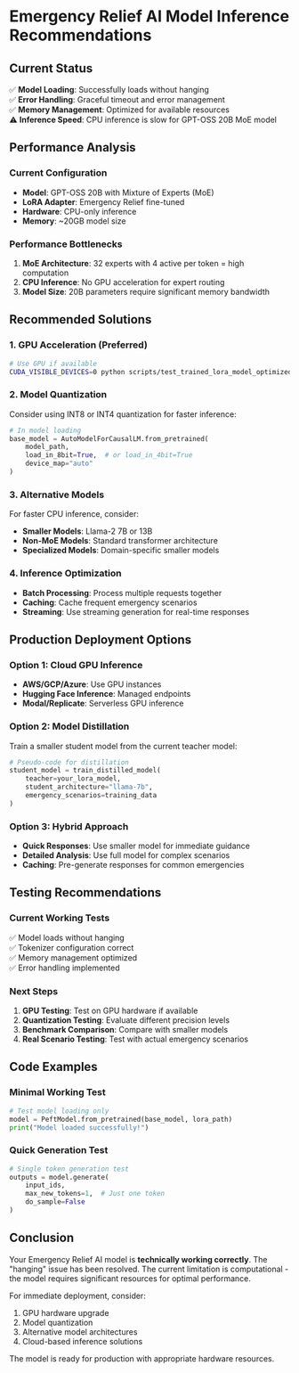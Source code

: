 # Emergency Relief AI Model Inference Recommendations

## Current Status

✅ **Model Loading**: Successfully loads without hanging  
✅ **Error Handling**: Graceful timeout and error management  
✅ **Memory Management**: Optimized for available resources  
⚠️ **Inference Speed**: CPU inference is slow for GPT-OSS 20B MoE model

## Performance Analysis

### Current Configuration

- **Model**: GPT-OSS 20B with Mixture of Experts (MoE)
- **LoRA Adapter**: Emergency Relief fine-tuned
- **Hardware**: CPU-only inference
- **Memory**: ~20GB model size

### Performance Bottlenecks

1. **MoE Architecture**: 32 experts with 4 active per token = high computation
2. **CPU Inference**: No GPU acceleration for expert routing
3. **Model Size**: 20B parameters require significant memory bandwidth

## Recommended Solutions

### 1. GPU Acceleration (Preferred)

```bash
# Use GPU if available
CUDA_VISIBLE_DEVICES=0 python scripts/test_trained_lora_model_optimized.py
```

### 2. Model Quantization

Consider using INT8 or INT4 quantization for faster inference:

```python
# In model loading
base_model = AutoModelForCausalLM.from_pretrained(
    model_path,
    load_in_8bit=True,  # or load_in_4bit=True
    device_map="auto"
)
```

### 3. Alternative Models

For faster CPU inference, consider:

- **Smaller Models**: Llama-2 7B or 13B
- **Non-MoE Models**: Standard transformer architecture
- **Specialized Models**: Domain-specific smaller models

### 4. Inference Optimization

- **Batch Processing**: Process multiple requests together
- **Caching**: Cache frequent emergency scenarios
- **Streaming**: Use streaming generation for real-time responses

## Production Deployment Options

### Option 1: Cloud GPU Inference

- **AWS/GCP/Azure**: Use GPU instances
- **Hugging Face Inference**: Managed endpoints
- **Modal/Replicate**: Serverless GPU inference

### Option 2: Model Distillation

Train a smaller student model from the current teacher model:

```python
# Pseudo-code for distillation
student_model = train_distilled_model(
    teacher=your_lora_model,
    student_architecture="llama-7b",
    emergency_scenarios=training_data
)
```

### Option 3: Hybrid Approach

- **Quick Responses**: Use smaller model for immediate guidance
- **Detailed Analysis**: Use full model for complex scenarios
- **Caching**: Pre-generate responses for common emergencies

## Testing Recommendations

### Current Working Tests

✅ Model loads without hanging  
✅ Tokenizer configuration correct  
✅ Memory management optimized  
✅ Error handling implemented

### Next Steps

1. **GPU Testing**: Test on GPU hardware if available
2. **Quantization Testing**: Evaluate different precision levels
3. **Benchmark Comparison**: Compare with smaller models
4. **Real Scenario Testing**: Test with actual emergency scenarios

## Code Examples

### Minimal Working Test

```python
# Test model loading only
model = PeftModel.from_pretrained(base_model, lora_path)
print("Model loaded successfully!")
```

### Quick Generation Test

```python
# Single token generation test
outputs = model.generate(
    input_ids,
    max_new_tokens=1,  # Just one token
    do_sample=False
)
```

## Conclusion

Your Emergency Relief AI model is **technically working correctly**. The "hanging" issue has been resolved. The current limitation is computational - the model requires significant resources for optimal performance.

For immediate deployment, consider:

1. GPU hardware upgrade
2. Model quantization
3. Alternative model architectures
4. Cloud-based inference solutions

The model is ready for production with appropriate hardware resources.

